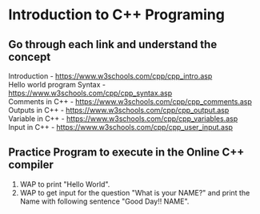 # Introduction to C++ Programing

## Go through each link and understand the concept

Introduction - https://www.w3schools.com/cpp/cpp_intro.asp \
Hello world program Syntax - https://www.w3schools.com/cpp/cpp_syntax.asp \
Comments in C++ - https://www.w3schools.com/cpp/cpp_comments.asp \
Outputs in C++ - https://www.w3schools.com/cpp/cpp_output.asp \
Variable in C++ - https://www.w3schools.com/cpp/cpp_variables.asp \
Input in C++ - https://www.w3schools.com/cpp/cpp_user_input.asp 


## Practice Program to execute in the Online C++ compiler

1. WAP to print "Hello World".
2. WAP to get input for the question "What is your NAME?" and print the Name with following sentence "Good Day!! NAME".